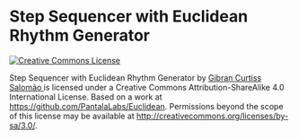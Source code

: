 # Step Sequencer with Euclidean Rhythm Generator
<a rel="license" href="http://creativecommons.org/licenses/by-sa/4.0/">
<img alt="Creative Commons License" style="border-width:0" src="https://i.creativecommons.org/l/by-sa/4.0/88x31.png" />
</a>

Step Sequencer with Euclidean Rhythm Generator by 
<a rel="site" href="https://www.facebook.com/pantalalabs/">
Gibran Curtiss Salomão
</a> is licensed under a Creative Commons Attribution-ShareAlike 4.0 International License.
Based on a work at https://github.com/PantalaLabs/Euclidean.
Permissions beyond the scope of this license may be available at http://creativecommons.org/licenses/by-sa/3.0/.
